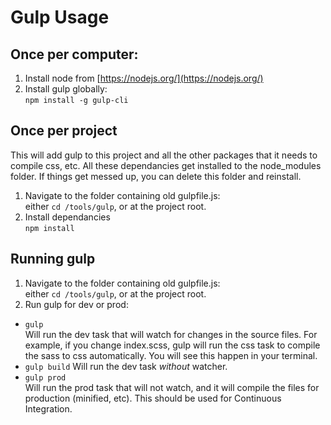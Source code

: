 Gulp Usage
==========

Once per computer:
------------------
1. Install node from [https://nodejs.org/](https://nodejs.org/)
2. Install gulp globally:  
   `npm install -g gulp-cli`

Once per project
----------------
This will add gulp to this project and all the other packages that it
needs to compile css, etc. All these dependancies get installed to the
node_modules folder.  If things get messed up, you can delete this
folder and reinstall.

1. Navigate to the folder containing old gulpfile.js:  
   either `cd /tools/gulp`, or at the project root.
2. Install dependancies  
   `npm install`

Running gulp
------------

1. Navigate to the folder containing old gulpfile.js:  
    either `cd /tools/gulp`, or at the project root.
2. Run gulp for dev or prod:
  * `gulp`  
    Will run the dev task that will watch for changes in the source files.
    For example, if you change index.scss, gulp will run the css task to
    compile the sass to css automatically. You will see this happen in your
    terminal.
  * `gulp build`
    Will run the dev task _without_ watcher.  
  * `gulp prod`  
    Will run the prod task that will not watch, and it will compile the files for
    production (minified, etc).  This should be used for Continuous Integration.
